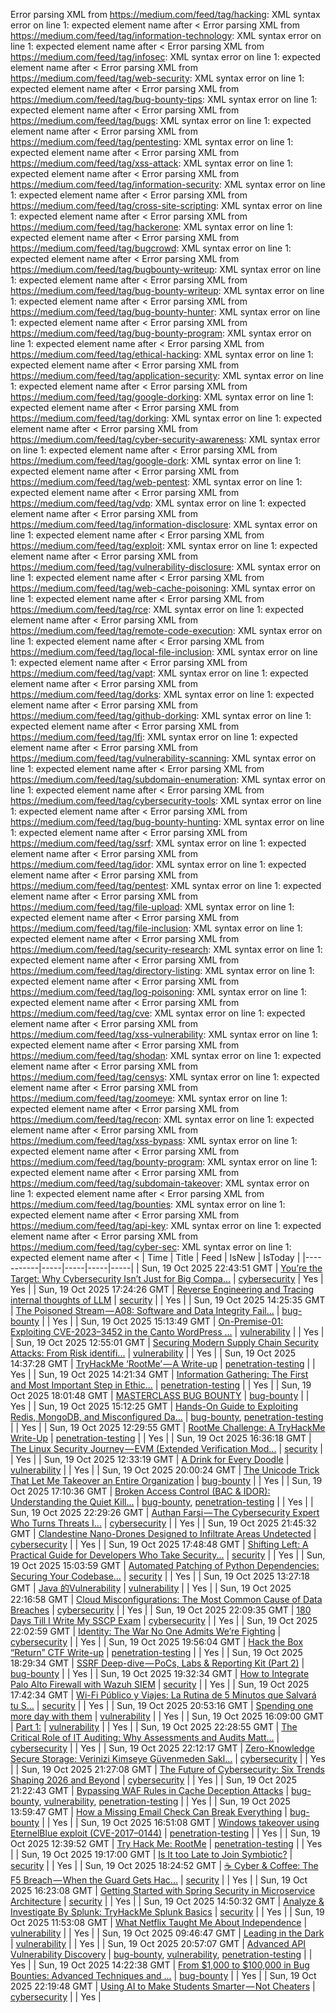 Error parsing XML from https://medium.com/feed/tag/hacking: XML syntax error on line 1: expected element name after <
Error parsing XML from https://medium.com/feed/tag/information-technology: XML syntax error on line 1: expected element name after <
Error parsing XML from https://medium.com/feed/tag/infosec: XML syntax error on line 1: expected element name after <
Error parsing XML from https://medium.com/feed/tag/web-security: XML syntax error on line 1: expected element name after <
Error parsing XML from https://medium.com/feed/tag/bug-bounty-tips: XML syntax error on line 1: expected element name after <
Error parsing XML from https://medium.com/feed/tag/bugs: XML syntax error on line 1: expected element name after <
Error parsing XML from https://medium.com/feed/tag/pentesting: XML syntax error on line 1: expected element name after <
Error parsing XML from https://medium.com/feed/tag/xss-attack: XML syntax error on line 1: expected element name after <
Error parsing XML from https://medium.com/feed/tag/information-security: XML syntax error on line 1: expected element name after <
Error parsing XML from https://medium.com/feed/tag/cross-site-scripting: XML syntax error on line 1: expected element name after <
Error parsing XML from https://medium.com/feed/tag/hackerone: XML syntax error on line 1: expected element name after <
Error parsing XML from https://medium.com/feed/tag/bugcrowd: XML syntax error on line 1: expected element name after <
Error parsing XML from https://medium.com/feed/tag/bugbounty-writeup: XML syntax error on line 1: expected element name after <
Error parsing XML from https://medium.com/feed/tag/bug-bounty-writeup: XML syntax error on line 1: expected element name after <
Error parsing XML from https://medium.com/feed/tag/bug-bounty-hunter: XML syntax error on line 1: expected element name after <
Error parsing XML from https://medium.com/feed/tag/bug-bounty-program: XML syntax error on line 1: expected element name after <
Error parsing XML from https://medium.com/feed/tag/ethical-hacking: XML syntax error on line 1: expected element name after <
Error parsing XML from https://medium.com/feed/tag/application-security: XML syntax error on line 1: expected element name after <
Error parsing XML from https://medium.com/feed/tag/google-dorking: XML syntax error on line 1: expected element name after <
Error parsing XML from https://medium.com/feed/tag/dorking: XML syntax error on line 1: expected element name after <
Error parsing XML from https://medium.com/feed/tag/cyber-security-awareness: XML syntax error on line 1: expected element name after <
Error parsing XML from https://medium.com/feed/tag/google-dork: XML syntax error on line 1: expected element name after <
Error parsing XML from https://medium.com/feed/tag/web-pentest: XML syntax error on line 1: expected element name after <
Error parsing XML from https://medium.com/feed/tag/vdp: XML syntax error on line 1: expected element name after <
Error parsing XML from https://medium.com/feed/tag/information-disclosure: XML syntax error on line 1: expected element name after <
Error parsing XML from https://medium.com/feed/tag/exploit: XML syntax error on line 1: expected element name after <
Error parsing XML from https://medium.com/feed/tag/vulnerability-disclosure: XML syntax error on line 1: expected element name after <
Error parsing XML from https://medium.com/feed/tag/web-cache-poisoning: XML syntax error on line 1: expected element name after <
Error parsing XML from https://medium.com/feed/tag/rce: XML syntax error on line 1: expected element name after <
Error parsing XML from https://medium.com/feed/tag/remote-code-execution: XML syntax error on line 1: expected element name after <
Error parsing XML from https://medium.com/feed/tag/local-file-inclusion: XML syntax error on line 1: expected element name after <
Error parsing XML from https://medium.com/feed/tag/vapt: XML syntax error on line 1: expected element name after <
Error parsing XML from https://medium.com/feed/tag/dorks: XML syntax error on line 1: expected element name after <
Error parsing XML from https://medium.com/feed/tag/github-dorking: XML syntax error on line 1: expected element name after <
Error parsing XML from https://medium.com/feed/tag/lfi: XML syntax error on line 1: expected element name after <
Error parsing XML from https://medium.com/feed/tag/vulnerability-scanning: XML syntax error on line 1: expected element name after <
Error parsing XML from https://medium.com/feed/tag/subdomain-enumeration: XML syntax error on line 1: expected element name after <
Error parsing XML from https://medium.com/feed/tag/cybersecurity-tools: XML syntax error on line 1: expected element name after <
Error parsing XML from https://medium.com/feed/tag/bug-bounty-hunting: XML syntax error on line 1: expected element name after <
Error parsing XML from https://medium.com/feed/tag/ssrf: XML syntax error on line 1: expected element name after <
Error parsing XML from https://medium.com/feed/tag/idor: XML syntax error on line 1: expected element name after <
Error parsing XML from https://medium.com/feed/tag/pentest: XML syntax error on line 1: expected element name after <
Error parsing XML from https://medium.com/feed/tag/file-upload: XML syntax error on line 1: expected element name after <
Error parsing XML from https://medium.com/feed/tag/file-inclusion: XML syntax error on line 1: expected element name after <
Error parsing XML from https://medium.com/feed/tag/security-research: XML syntax error on line 1: expected element name after <
Error parsing XML from https://medium.com/feed/tag/directory-listing: XML syntax error on line 1: expected element name after <
Error parsing XML from https://medium.com/feed/tag/log-poisoning: XML syntax error on line 1: expected element name after <
Error parsing XML from https://medium.com/feed/tag/cve: XML syntax error on line 1: expected element name after <
Error parsing XML from https://medium.com/feed/tag/xss-vulnerability: XML syntax error on line 1: expected element name after <
Error parsing XML from https://medium.com/feed/tag/shodan: XML syntax error on line 1: expected element name after <
Error parsing XML from https://medium.com/feed/tag/censys: XML syntax error on line 1: expected element name after <
Error parsing XML from https://medium.com/feed/tag/zoomeye: XML syntax error on line 1: expected element name after <
Error parsing XML from https://medium.com/feed/tag/recon: XML syntax error on line 1: expected element name after <
Error parsing XML from https://medium.com/feed/tag/xss-bypass: XML syntax error on line 1: expected element name after <
Error parsing XML from https://medium.com/feed/tag/bounty-program: XML syntax error on line 1: expected element name after <
Error parsing XML from https://medium.com/feed/tag/subdomain-takeover: XML syntax error on line 1: expected element name after <
Error parsing XML from https://medium.com/feed/tag/bounties: XML syntax error on line 1: expected element name after <
Error parsing XML from https://medium.com/feed/tag/api-key: XML syntax error on line 1: expected element name after <
Error parsing XML from https://medium.com/feed/tag/cyber-sec: XML syntax error on line 1: expected element name after <
| Time | Title | Feed | IsNew | IsToday |
|-----------|-----|-----|-----|-----|
| Sun, 19 Oct 2025 22:43:51 GMT | [You’re the Target: Why Cybersecurity Isn’t Just for Big Compa...](https://freedium.cfd/https://medium.com/p/dab636220d28) | [cybersecurity](https://medium.com/feed/tag/cybersecurity) | Yes | Yes |
| Sun, 19 Oct 2025 17:24:26 GMT | [Reverse Engineering and Tracing internal thoughts of LLM](https://freedium.cfd/https://medium.com/p/3017b5f72008) | [security](https://medium.com/feed/tag/security) |  | Yes |
| Sun, 19 Oct 2025 14:25:35 GMT | [The Poisoned Stream — A08: Software and Data Integrity Fail...](https://freedium.cfd/https://medium.com/p/cc47370cbe88) | [bug-bounty](https://medium.com/feed/tag/bug-bounty) |  | Yes |
| Sun, 19 Oct 2025 15:13:49 GMT | [On-Premise-01: Exploiting CVE-2023–3452 in the Canto WordPress ...](https://freedium.cfd/https://medium.com/p/800b12bc47af) | [vulnerability](https://medium.com/feed/tag/vulnerability) |  | Yes |
| Sun, 19 Oct 2025 12:55:01 GMT | [Securing Modern Supply Chain Security Attacks: From Risk identifi...](https://freedium.cfd/https://medium.com/p/6605a4329341) | [vulnerability](https://medium.com/feed/tag/vulnerability) |  | Yes |
| Sun, 19 Oct 2025 14:37:28 GMT | [TryHackMe ‘RootMe’ — A Write-up](https://freedium.cfd/https://medium.com/p/eff427575d28) | [penetration-testing](https://medium.com/feed/tag/penetration-testing) |  | Yes |
| Sun, 19 Oct 2025 14:21:34 GMT | [Information Gathering: The First and Most Important Step in Ethic...](https://freedium.cfd/https://medium.com/p/6cb0fa0f9cf9) | [penetration-testing](https://medium.com/feed/tag/penetration-testing) |  | Yes |
| Sun, 19 Oct 2025 18:01:48 GMT | [MASTERCLASS BUG BOUNTY](https://freedium.cfd/https://medium.com/p/6476ae69f1e4) | [bug-bounty](https://medium.com/feed/tag/bug-bounty) |  | Yes |
| Sun, 19 Oct 2025 15:12:25 GMT | [Hands-On Guide to Exploiting Redis, MongoDB, and Misconfigured Da...](https://freedium.cfd/https://medium.com/p/c990a0cfdbd6) | [bug-bounty](https://medium.com/feed/tag/bug-bounty), [penetration-testing](https://medium.com/feed/tag/penetration-testing) |  | Yes |
| Sun, 19 Oct 2025 12:29:55 GMT | [RootMe Challenge: A TryHackMe Write-Up](https://freedium.cfd/https://medium.com/p/c83fbd628c3a) | [penetration-testing](https://medium.com/feed/tag/penetration-testing) |  | Yes |
| Sun, 19 Oct 2025 16:36:18 GMT | [The Linux Security Journey — EVM (Extended Verification Mod...](https://freedium.cfd/https://medium.com/p/1b06375516da) | [security](https://medium.com/feed/tag/security) |  | Yes |
| Sun, 19 Oct 2025 12:33:19 GMT | [A Drink for Every Doodle](https://freedium.cfd/https://medium.com/p/65f75d133203) | [vulnerability](https://medium.com/feed/tag/vulnerability) |  | Yes |
| Sun, 19 Oct 2025 20:00:24 GMT | [The Unicode Trick That Let Me Takeover an Entire Organization](https://freedium.cfd/https://medium.com/p/44e02fc189ee) | [bug-bounty](https://medium.com/feed/tag/bug-bounty) |  | Yes |
| Sun, 19 Oct 2025 17:10:36 GMT | [ Broken Access Control (BAC & IDOR): Understanding the Quiet Kill...](https://freedium.cfd/https://medium.com/p/5dc44dcf224b) | [bug-bounty](https://medium.com/feed/tag/bug-bounty), [penetration-testing](https://medium.com/feed/tag/penetration-testing) |  | Yes |
| Sun, 19 Oct 2025 22:29:26 GMT | [Authan Farsi — The Cybersecurity Expert Who Turns Threats I...](https://freedium.cfd/https://medium.com/p/e674a99c7a75) | [cybersecurity](https://medium.com/feed/tag/cybersecurity) |  | Yes |
| Sun, 19 Oct 2025 21:45:32 GMT | [Clandestine Nano-Drones Designed to Infiltrate Areas Undetected](https://freedium.cfd/https://medium.com/p/cf8cffc495a9) | [cybersecurity](https://medium.com/feed/tag/cybersecurity) |  | Yes |
| Sun, 19 Oct 2025 17:48:48 GMT | [Shifting Left: A Practical Guide for Developers Who Take Security...](https://freedium.cfd/https://medium.com/p/c6b4e7e91a54) | [security](https://medium.com/feed/tag/security) |  | Yes |
| Sun, 19 Oct 2025 15:03:59 GMT | [Automated Patching of Python Dependencies: Securing Your Codebase...](https://freedium.cfd/https://medium.com/p/cdd7c903e30a) | [security](https://medium.com/feed/tag/security) |  | Yes |
| Sun, 19 Oct 2025 13:27:18 GMT | [Java 的Vulnerability](https://freedium.cfd/https://medium.com/p/d17850e4e810) | [vulnerability](https://medium.com/feed/tag/vulnerability) |  | Yes |
| Sun, 19 Oct 2025 22:16:58 GMT | [Cloud Misconfigurations: The Most Common Cause of Data Breaches](https://freedium.cfd/https://medium.com/p/9643f945f1e5) | [cybersecurity](https://medium.com/feed/tag/cybersecurity) |  | Yes |
| Sun, 19 Oct 2025 22:09:35 GMT | [180 Days Till I Write My SSCP Exam](https://freedium.cfd/https://medium.com/p/4826bb72f818) | [cybersecurity](https://medium.com/feed/tag/cybersecurity) |  | Yes |
| Sun, 19 Oct 2025 22:02:59 GMT | [Identity: The War No One Admits We’re Fighting](https://freedium.cfd/https://medium.com/p/c23d278d22e1) | [cybersecurity](https://medium.com/feed/tag/cybersecurity) |  | Yes |
| Sun, 19 Oct 2025 19:56:04 GMT | [Hack the Box “Return” CTF Write-up](https://freedium.cfd/https://medium.com/p/aa267680eb64) | [penetration-testing](https://medium.com/feed/tag/penetration-testing) |  | Yes |
| Sun, 19 Oct 2025 18:29:34 GMT | [SSRF Deep-dive — PoCs, Labs & Reporting Kit (Part 2)](https://freedium.cfd/https://medium.com/p/8fd8a485713e) | [bug-bounty](https://medium.com/feed/tag/bug-bounty) |  | Yes |
| Sun, 19 Oct 2025 19:32:34 GMT | [How to Integrate Palo Alto Firewall with Wazuh SIEM](https://freedium.cfd/https://medium.com/p/3659ad47627e) | [security](https://medium.com/feed/tag/security) |  | Yes |
| Sun, 19 Oct 2025 17:42:34 GMT | [Wi-Fi Público y Viajes: La Rutina de 5 Minutos que Salvará tu S...](https://freedium.cfd/https://medium.com/p/e6f8e891734c) | [security](https://medium.com/feed/tag/security) |  | Yes |
| Sun, 19 Oct 2025 20:53:16 GMT | [Spending one more day with them](https://freedium.cfd/https://medium.com/p/9c2081216354) | [vulnerability](https://medium.com/feed/tag/vulnerability) |  | Yes |
| Sun, 19 Oct 2025 16:09:00 GMT | [Part 1:](https://freedium.cfd/https://medium.com/p/7d7b3aabd057) | [vulnerability](https://medium.com/feed/tag/vulnerability) |  | Yes |
| Sun, 19 Oct 2025 22:28:55 GMT | [The Critical Role of IT Auditing: Why Assessments and Audits Matt...](https://freedium.cfd/https://medium.com/p/fa920d27a284) | [cybersecurity](https://medium.com/feed/tag/cybersecurity) |  | Yes |
| Sun, 19 Oct 2025 22:12:17 GMT | [ Zero-Knowledge Secure Storage: Verinizi Kimseye Güvenmeden Sakl...](https://freedium.cfd/https://medium.com/p/64709c98e2f2) | [cybersecurity](https://medium.com/feed/tag/cybersecurity) |  | Yes |
| Sun, 19 Oct 2025 21:27:08 GMT | [ The Future of Cybersecurity: Six Trends Shaping 2026 and Beyond](https://freedium.cfd/https://medium.com/p/11739269bd5b) | [cybersecurity](https://medium.com/feed/tag/cybersecurity) |  | Yes |
| Sun, 19 Oct 2025 21:22:43 GMT | [Bypassing WAF Rules in Cache Deception Attacks](https://freedium.cfd/https://medium.com/p/e17a02a402a9) | [bug-bounty](https://medium.com/feed/tag/bug-bounty), [vulnerability](https://medium.com/feed/tag/vulnerability), [penetration-testing](https://medium.com/feed/tag/penetration-testing) |  | Yes |
| Sun, 19 Oct 2025 13:59:47 GMT | [How a Missing Email Check Can Break Everything](https://freedium.cfd/https://medium.com/p/c9e97194a551) | [bug-bounty](https://medium.com/feed/tag/bug-bounty) |  | Yes |
| Sun, 19 Oct 2025 16:51:08 GMT | [Windows takeover using EternelBlue exploit (CVE-2017–0144)](https://freedium.cfd/https://medium.com/p/6e08a4a4c6f3) | [penetration-testing](https://medium.com/feed/tag/penetration-testing) |  | Yes |
| Sun, 19 Oct 2025 12:39:52 GMT | [Try Hack Me: RootMe](https://freedium.cfd/https://medium.com/p/c259245a925c) | [penetration-testing](https://medium.com/feed/tag/penetration-testing) |  | Yes |
| Sun, 19 Oct 2025 19:17:00 GMT | [Is It too Late to Join Symbiotic?](https://freedium.cfd/https://medium.com/p/5cf1791faf88) | [security](https://medium.com/feed/tag/security) |  | Yes |
| Sun, 19 Oct 2025 18:24:52 GMT | [☕ Cyber & Coffee: The F5 Breach — When the Guard Gets Hac...](https://freedium.cfd/https://medium.com/p/3a2a9a6390a8) | [security](https://medium.com/feed/tag/security) |  | Yes |
| Sun, 19 Oct 2025 16:23:08 GMT | [Getting Started with Spring Security in Microservice Architecture](https://freedium.cfd/https://medium.com/p/17dbe59cc3d4) | [security](https://medium.com/feed/tag/security) |  | Yes |
| Sun, 19 Oct 2025 14:50:32 GMT | [Analyze & Investigate By Splunk: TryHackMe Splunk Basics](https://freedium.cfd/https://medium.com/p/6ca390983c12) | [security](https://medium.com/feed/tag/security) |  | Yes |
| Sun, 19 Oct 2025 11:53:08 GMT | [What Netflix Taught Me About Independence](https://freedium.cfd/https://medium.com/p/2a2e98d930ad) | [vulnerability](https://medium.com/feed/tag/vulnerability) |  | Yes |
| Sun, 19 Oct 2025 09:46:47 GMT | [Leading in the Dark](https://freedium.cfd/https://medium.com/p/0dca74eefe09) | [vulnerability](https://medium.com/feed/tag/vulnerability) |  | Yes |
| Sun, 19 Oct 2025 20:57:07 GMT | [Advanced API Vulnerability Discovery](https://freedium.cfd/https://medium.com/p/16d6fffacad4) | [bug-bounty](https://medium.com/feed/tag/bug-bounty), [vulnerability](https://medium.com/feed/tag/vulnerability), [penetration-testing](https://medium.com/feed/tag/penetration-testing) |  | Yes |
| Sun, 19 Oct 2025 14:22:38 GMT | [From $1,000 to $100,000 in Bug Bounties: Advanced Techniques and ...](https://freedium.cfd/https://medium.com/p/d858cacf34d4) | [bug-bounty](https://medium.com/feed/tag/bug-bounty) |  | Yes |
| Sun, 19 Oct 2025 22:19:48 GMT | [Using AI to Make Students Smarter — Not Cheaters](https://freedium.cfd/https://medium.com/p/72d7fd05d45c) | [cybersecurity](https://medium.com/feed/tag/cybersecurity) |  | Yes |
